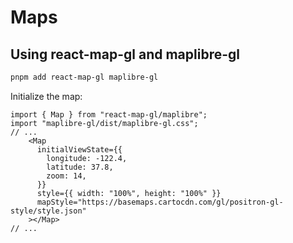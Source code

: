 # Maps

## Using react-map-gl and maplibre-gl
```bash
pnpm add react-map-gl maplibre-gl
```

Initialize the map:
```tsx
import { Map } from "react-map-gl/maplibre";
import "maplibre-gl/dist/maplibre-gl.css";
// ...
    <Map
      initialViewState={{
        longitude: -122.4,
        latitude: 37.8,
        zoom: 14,
      }}
      style={{ width: "100%", height: "100%" }}
      mapStyle="https://basemaps.cartocdn.com/gl/positron-gl-style/style.json"
    ></Map>
// ...
```